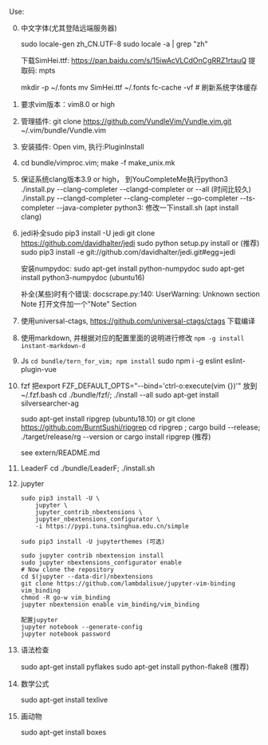 Use:

0. 中文字体(尤其登陆远端服务器)

    sudo locale-gen zh_CN.UTF-8
    sudo locale -a | grep "zh"

    下载SimHei.ttf: https://pan.baidu.com/s/15iwAcVLCdOnCgRRZ1rtauQ 提取码: mpts 

    mkdir -p ~/.fonts
    mv SimHei.ttf ~/.fonts
    fc-cache -vf  # 刷新系统字体缓存

1. 要求vim版本：vim8.0 or high 

2. 管理插件: git clone https://github.com/VundleVim/Vundle.vim.git ~/.vim/bundle/Vundle.vim

3. 安装插件: Open vim, 执行:PluginInstall

4. cd bundle/vimproc.vim; make -f make_unix.mk

5. 保证系统clang版本3.9 or high， 到YouCompleteMe执行python3 ./install.py --clang-completer --clangd-completer or --all (时间比较久)
    ./install.py --clangd-completer --clang-completer --go-completer --ts-completer --java-completer
    python3: 修改一下install.sh
    (apt install clang)

6. jedi补全sudo pip3 install -U jedi
    git clone https://github.com/davidhalter/jedi
    sudo python setup.py install
    or
    (推荐)
    sudo pip3 install -e git://github.com/davidhalter/jedi.git#egg=jedi

    安装numpydoc:
    sudo apt-get install python-numpydoc
    sudo apt-get install python3-numpydoc (ubuntu16)

    补全(某些)时有个错误:
    docscrape.py:140: UserWarning: Unknown section Note
    打开文件加一个"Note" Section


7. 使用universal-ctags, https://github.com/universal-ctags/ctags 下载编译

8. 使用markdown, 并根据对应的配置里面的说明进行修改
    `npm -g install instant-markdown-d`

9. Js
   `cd bundle/tern_for_vim; npm install`
    sudo npm i -g eslint eslint-plugin-vue

10. fzf
    把export FZF_DEFAULT_OPTS="--bind='ctrl-o:execute(vim {})'" 放到~/.fzf.bash
    cd ./bundle/fzf/; ./install --all
    sudo apt-get install silversearcher-ag

    sudo apt-get install ripgrep (ubuntu18.10)
    or
    git clone https://github.com/BurntSushi/ripgrep
    cd ripgrep ; cargo build --release; ./target/release/rg --version
    or 
    cargo install ripgrep (推荐)

    see extern/README.md

11. LeaderF
    cd ./bundle/LeaderF; ./install.sh

12. jupyter

    ```
    sudo pip3 install -U \
        jupyter \
        jupyter_contrib_nbextensions \
        jupyter_nbextensions_configurator \
        -i https://pypi.tuna.tsinghua.edu.cn/simple

    sudo pip3 install -U jupyterthemes (可选)

    sudo jupyter contrib nbextension install
    sudo jupyter nbextensions_configurator enable
    # Now clone the repository
    cd $(jupyter --data-dir)/nbextensions
    git clone https://github.com/lambdalisue/jupyter-vim-binding vim_binding
    chmod -R go-w vim_binding
    jupyter nbextension enable vim_binding/vim_binding

    配置jupyter
    jupyter notebook --generate-config
    jupyter notebook password
    ```

13. 语法检查

    sudo apt-get install pyflakes
    sudo apt-get install python-flake8 (推荐)

14. 数学公式

    sudo apt-get install texlive

15. 画动物
  
    sudo apt-get install boxes
